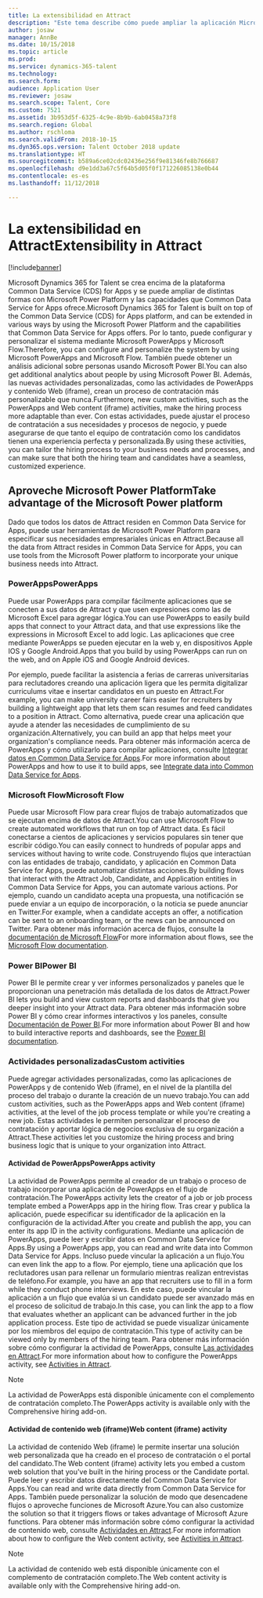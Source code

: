 ```yaml
---
title: La extensibilidad en Attract
description: "Este tema describe cómo puede ampliar la aplicación Microsoft Dynamics 365 for Talent - Attract con Microsoft Power Platform."
author: josaw
manager: AnnBe
ms.date: 10/15/2018
ms.topic: article
ms.prod: 
ms.service: dynamics-365-talent
ms.technology: 
ms.search.form: 
audience: Application User
ms.reviewer: josaw
ms.search.scope: Talent, Core
ms.custom: 7521
ms.assetid: 3b953d5f-6325-4c9e-8b9b-6ab0458a73f8
ms.search.region: Global
ms.author: rschloma
ms.search.validFrom: 2018-10-15
ms.dyn365.ops.version: Talent October 2018 update
ms.translationtype: HT
ms.sourcegitcommit: b589a6ce02cdc02436e256f9e81346fe8b766687
ms.openlocfilehash: d9e1dd3a67c5f64b5d05f0f171226085138e0b44
ms.contentlocale: es-es
ms.lasthandoff: 11/12/2018

---
```


# <a name="extensibility-in-attract"></a><span data-ttu-id="7ad61-103">La extensibilidad en Attract</span><span class="sxs-lookup"><span data-stu-id="7ad61-103">Extensibility in Attract</span></span>

[!include[banner](../includes/banner.md)]

<span data-ttu-id="7ad61-104">Microsoft Dynamics 365 for Talent se crea encima de la plataforma Common Data Service (CDS) for Apps y se puede ampliar de distintas formas con Microsoft Power Platform y las capacidades que Common Data Service for Apps ofrece.</span><span class="sxs-lookup"><span data-stu-id="7ad61-104">Microsoft Dynamics 365 for Talent is built on top of the Common Data Service (CDS) for Apps platform, and can be extended in various ways by using the Microsoft Power Platform and the capabilities that Common Data Service for Apps offers.</span></span> <span data-ttu-id="7ad61-105">Por lo tanto, puede configurar y personalizar el sistema mediante Microsoft PowerApps y Microsoft Flow.</span><span class="sxs-lookup"><span data-stu-id="7ad61-105">Therefore, you can configure and personalize the system by using Microsoft PowerApps and Microsoft Flow.</span></span> <span data-ttu-id="7ad61-106">También puede obtener un análisis adicional sobre personas usando Microsoft Power BI.</span><span class="sxs-lookup"><span data-stu-id="7ad61-106">You can also get additional analytics about people by using Microsoft Power BI.</span></span> <span data-ttu-id="7ad61-107">Además, las nuevas actividades personalizadas, como las actividades de PowerApps y contenido Web (iframe), crean un proceso de contratación más personalizable que nunca.</span><span class="sxs-lookup"><span data-stu-id="7ad61-107">Furthermore, new custom activities, such as the PowerApps and Web content (iframe) activities, make the hiring process more adaptable than ever.</span></span> <span data-ttu-id="7ad61-108">Con estas actividades, puede ajustar el proceso de contratación a sus necesidades y procesos de negocio, y puede asegurarse de que tanto el equipo de contratación como los candidatos tienen una experiencia perfecta y personalizada.</span><span class="sxs-lookup"><span data-stu-id="7ad61-108">By using these activities, you can tailor the hiring process to your business needs and processes, and can make sure that both the hiring team and candidates have a seamless, customized experience.</span></span>

## <a name="take-advantage-of-the-microsoft-power-platform"></a><span data-ttu-id="7ad61-109">Aproveche Microsoft Power Platform</span><span class="sxs-lookup"><span data-stu-id="7ad61-109">Take advantage of the Microsoft Power platform</span></span> 

<span data-ttu-id="7ad61-110">Dado que todos los datos de Attract residen en Common Data Service for Apps, puede usar herramientas de Microsoft Power Platform para especificar sus necesidades empresariales únicas en Attract.</span><span class="sxs-lookup"><span data-stu-id="7ad61-110">Because all the data from Attract resides in Common Data Service for Apps, you can use tools from the Microsoft Power platform to incorporate your unique business needs into Attract.</span></span>

### <a name="powerapps"></a><span data-ttu-id="7ad61-111">PowerApps</span><span class="sxs-lookup"><span data-stu-id="7ad61-111">PowerApps</span></span>

<span data-ttu-id="7ad61-112">Puede usar PowerApps para compilar fácilmente aplicaciones que se conecten a sus datos de Attract y que usen expresiones como las de Microsoft Excel para agregar lógica.</span><span class="sxs-lookup"><span data-stu-id="7ad61-112">You can use PowerApps to easily build apps that connect to your Attract data, and that use expressions like the expressions in Microsoft Excel to add logic.</span></span> <span data-ttu-id="7ad61-113">Las aplicaciones que cree mediante PowerApps se pueden ejecutar en la web y, en dispositivos Apple IOS y Google Android.</span><span class="sxs-lookup"><span data-stu-id="7ad61-113">Apps that you build by using PowerApps can run on the web, and on Apple iOS and Google Android devices.</span></span>

<span data-ttu-id="7ad61-114">Por ejemplo, puede facilitar la asistencia a ferias de carreras universitarias para reclutadores creando una aplicación ligera que les permita digitalizar curriculums vitae e insertar candidatos en un puesto en Attract.</span><span class="sxs-lookup"><span data-stu-id="7ad61-114">For example, you can make university career fairs easier for recruiters by building a lightweight app that lets them scan resumes and feed candidates to a position in Attract.</span></span> <span data-ttu-id="7ad61-115">Como alternativa, puede crear una aplicación que ayude a atender las necesidades de cumplimiento de su organización.</span><span class="sxs-lookup"><span data-stu-id="7ad61-115">Alternatively, you can build an app that helps meet your organization's compliance needs.</span></span> <span data-ttu-id="7ad61-116">Para obtener más información acerca de PowerApps y cómo utilizarlo para compilar aplicaciones, consulte [Integrar datos en Common Data Service for Apps](https://docs.microsoft.com/en-us/powerapps).</span><span class="sxs-lookup"><span data-stu-id="7ad61-116">For more information about PowerApps and how to use it to build apps, see [Integrate data into Common Data Service for Apps](https://docs.microsoft.com/en-us/powerapps).</span></span>

### <a name="microsoft-flow"></a><span data-ttu-id="7ad61-117">Microsoft Flow</span><span class="sxs-lookup"><span data-stu-id="7ad61-117">Microsoft Flow</span></span> 

<span data-ttu-id="7ad61-118">Puede usar Microsoft Flow para crear flujos de trabajo automatizados que se ejecutan encima de datos de Attract.</span><span class="sxs-lookup"><span data-stu-id="7ad61-118">You can use Microsoft Flow to create automated workflows that run on top of Attract data.</span></span> <span data-ttu-id="7ad61-119">Es fácil conectarse a cientos de aplicaciones y servicios populares sin tener que escribir código.</span><span class="sxs-lookup"><span data-stu-id="7ad61-119">You can easily connect to hundreds of popular apps and services without having to write code.</span></span> <span data-ttu-id="7ad61-120">Construyendo flujos que interactúan con las entidades de trabajo, candidato, y aplicación en Common Data Service for Apps, puede automatizar distintas acciones.</span><span class="sxs-lookup"><span data-stu-id="7ad61-120">By building flows that interact with the Attract Job, Candidate, and Application entities in Common Data Service for Apps, you can automate various actions.</span></span> <span data-ttu-id="7ad61-121">Por ejemplo, cuando un candidato acepta una propuesta, una notificación se puede enviar a un equipo de incorporación, o la noticia se puede anunciar en Twitter.</span><span class="sxs-lookup"><span data-stu-id="7ad61-121">For example, when a candidate accepts an offer, a notification can be sent to an onboarding team, or the news can be announced on Twitter.</span></span> <span data-ttu-id="7ad61-122">Para obtener más información acerca de flujos, consulte la [documentación de Microsoft Flow](https://docs.microsoft.com/en-us/flow/)</span><span class="sxs-lookup"><span data-stu-id="7ad61-122">For more information about flows, see the [Microsoft Flow documentation](https://docs.microsoft.com/en-us/flow/).</span></span>

### <a name="power-bi"></a><span data-ttu-id="7ad61-123">Power BI</span><span class="sxs-lookup"><span data-stu-id="7ad61-123">Power BI</span></span>

<span data-ttu-id="7ad61-124">Power BI le permite crear y ver informes personalizados y paneles que le proporcionan una penetración más detallada de los datos de Attract.</span><span class="sxs-lookup"><span data-stu-id="7ad61-124">Power BI lets you build and view custom reports and dashboards that give you deeper insight into your Attract data.</span></span> <span data-ttu-id="7ad61-125">Para obtener más información sobre Power BI y cómo crear informes interactivos y los paneles, consulte [Documentación de Power BI](https://docs.microsoft.com/en-us/power-bi/).</span><span class="sxs-lookup"><span data-stu-id="7ad61-125">For more information about Power BI and how to build interactive reports and dashboards, see the [Power BI documentation](https://docs.microsoft.com/en-us/power-bi/).</span></span>

### <a name="custom-activities"></a><span data-ttu-id="7ad61-126">Actividades personalizadas</span><span class="sxs-lookup"><span data-stu-id="7ad61-126">Custom activities</span></span> 

<span data-ttu-id="7ad61-127">Puede agregar actividades personalizadas, como las aplicaciones de PowerApps y de contenido Web (iframe), en el nivel de la plantilla del proceso del trabajo o durante la creación de un nuevo trabajo.</span><span class="sxs-lookup"><span data-stu-id="7ad61-127">You can add custom activities, such as the PowerApps apps and Web content (iframe) activities, at the level of the job process template or while you're creating a new job.</span></span> <span data-ttu-id="7ad61-128">Estas actividades le permiten personalizar el proceso de contratación y aportar lógica de negocios exclusiva de su organización a Attract.</span><span class="sxs-lookup"><span data-stu-id="7ad61-128">These activities let you customize the hiring process and bring business logic that is unique to your organization into Attract.</span></span>

#### <a name="powerapps-activity"></a><span data-ttu-id="7ad61-129">Actividad de PowerApps</span><span class="sxs-lookup"><span data-stu-id="7ad61-129">PowerApps activity</span></span> 

<span data-ttu-id="7ad61-130">La actividad de PowerApps permite al creador de un trabajo o proceso de trabajo incorporar una aplicación de PowerApps en el flujo de contratación.</span><span class="sxs-lookup"><span data-stu-id="7ad61-130">The PowerApps activity lets the creator of a job or job process template embed a PowerApps app in the hiring flow.</span></span> <span data-ttu-id="7ad61-131">Tras crear y publica la aplicación, puede especificar su identificador de la aplicación en la configuración de la actividad.</span><span class="sxs-lookup"><span data-stu-id="7ad61-131">After you create and publish the app, you can enter its app ID in the activity configurations.</span></span> <span data-ttu-id="7ad61-132">Mediante una aplicación de PowerApps, puede leer y escribir datos en Common Data Service for Apps.</span><span class="sxs-lookup"><span data-stu-id="7ad61-132">By using a PowerApps app, you can read and write data into Common Data Service for Apps.</span></span> <span data-ttu-id="7ad61-133">Incluso puede vincular la aplicación a un flujo.</span><span class="sxs-lookup"><span data-stu-id="7ad61-133">You can even link the app to a flow.</span></span> <span data-ttu-id="7ad61-134">Por ejemplo, tiene una aplicación que los reclutadores usan para rellenar un formulario mientras realizan entrevistas de teléfono.</span><span class="sxs-lookup"><span data-stu-id="7ad61-134">For example, you have an app that recruiters use to fill in a form while they conduct phone interviews.</span></span> <span data-ttu-id="7ad61-135">En este caso, puede vincular la aplicación a un flujo que evalúa si un candidato puede ser avanzado más en el proceso de solicitud de trabajo.</span><span class="sxs-lookup"><span data-stu-id="7ad61-135">In this case, you can link the app to a flow that evaluates whether an applicant can be advanced further in the job application process.</span></span> <span data-ttu-id="7ad61-136">Este tipo de actividad se puede visualizar únicamente por los miembros del equipo de contratación.</span><span class="sxs-lookup"><span data-stu-id="7ad61-136">This type of activity can be viewed only by members of the hiring team.</span></span> <span data-ttu-id="7ad61-137">Para obtener más información sobre cómo configurar la actividad de PowerApps, consulte [Las actividades en Attract](./activities-attract.md).</span><span class="sxs-lookup"><span data-stu-id="7ad61-137">For more information about how to configure the PowerApps activity, see [Activities in Attract](./activities-attract.md).</span></span>

> [!NOTE]
> <span data-ttu-id="7ad61-138">La actividad de PowerApps está disponible únicamente con el complemento de contratación completo.</span><span class="sxs-lookup"><span data-stu-id="7ad61-138">The PowerApps activity is available only with the Comprehensive hiring add-on.</span></span>

#### <a name="web-content-iframe-activity"></a><span data-ttu-id="7ad61-139">Actividad de contenido web (iframe)</span><span class="sxs-lookup"><span data-stu-id="7ad61-139">Web content (iframe) activity</span></span>

<span data-ttu-id="7ad61-140">La actividad de contenido Web (iframe) le permite insertar una solución web personalizada que ha creado en el proceso de contratación o el portal del candidato.</span><span class="sxs-lookup"><span data-stu-id="7ad61-140">The Web content (iframe) activity lets you embed a custom web solution that you've built in the hiring process or the Candidate portal.</span></span> <span data-ttu-id="7ad61-141">Puede leer y escribir datos directamente del Common Data Service for Apps.</span><span class="sxs-lookup"><span data-stu-id="7ad61-141">You can read and write data directly from Common Data Service for Apps.</span></span> <span data-ttu-id="7ad61-142">También puede personalizar la solución de modo que desencadene flujos o aproveche funciones de Microsoft Azure.</span><span class="sxs-lookup"><span data-stu-id="7ad61-142">You can also customize the solution so that it triggers flows or takes advantage of Microsoft Azure functions.</span></span> <span data-ttu-id="7ad61-143">Para obtener más información sobre cómo configurar la actividad de contenido web, consulte [Actividades en Attract](./activities-attract.md).</span><span class="sxs-lookup"><span data-stu-id="7ad61-143">For more information about how to configure the Web content activity, see [Activities in Attract](./activities-attract.md).</span></span>

> [!NOTE]
> <span data-ttu-id="7ad61-144">La actividad de contenido web está disponible únicamente con el complemento de contratación completo.</span><span class="sxs-lookup"><span data-stu-id="7ad61-144">The Web content activity is available only with the Comprehensive hiring add-on.</span></span>

